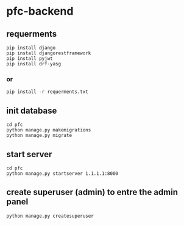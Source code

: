 # pfc-backend
## requerments
```
pip install django
pip install djangorestframework
pip install pyjwt
pip install drf-yasg
```
### or
```
pip install -r requerments.txt
```
## init database
```
cd pfc
python manage.py makemigrations
python manage.py migrate
```
## start server
```
cd pfc
python manage.py startserver 1.1.1.1:8000
```
## create superuser (admin) to entre the admin panel
```
python manage.py createsuperuser
```

